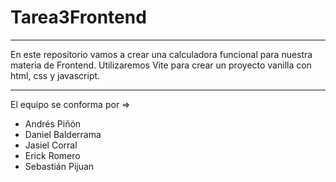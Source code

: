 # Tarea3Frontend

---

En este repositorio vamos a crear una calculadora funcional para nuestra materia de Frontend.
Utilizaremos Vite para crear un proyecto vanilla con html, css y javascript.

---

El equipo se conforma por =>

- Andrés Piñón
- Daniel Balderrama
- Jasiel Corral
- Erick Romero
- Sebastián Pijuan
